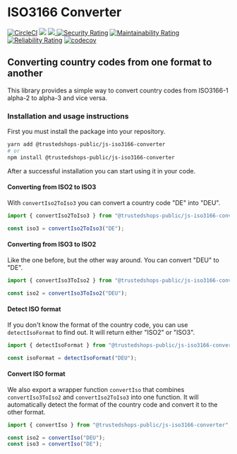 # ISO3166 Converter
[![CircleCI](https://dl.circleci.com/status-badge/img/gh/trustedshops-public/js-iso3166-converter/tree/main.svg?style=shield)](https://dl.circleci.com/status-badge/redirect/gh/trustedshops-public/js-iso3166-converter/tree/main)
[![](https://img.shields.io/npm/l/@trustedshops-public/js-iso3166-converter)](https://www.npmjs.com/package/@trustedshops-public/js-iso3166-converter)
[![](https://img.shields.io/npm/v/@trustedshops-public/js-iso3166-converter) ](https://www.npmjs.com/package/@trustedshops-public/js-iso3166-converter) 
[![Security Rating](https://sonarcloud.io/api/project_badges/measure?project=trustedshops-public_js-iso3166-converter&metric=security_rating)](https://sonarcloud.io/summary/new_code?id=trustedshops-public_js-iso3166-converter)
[![Maintainability Rating](https://sonarcloud.io/api/project_badges/measure?project=trustedshops-public_js-iso3166-converter&metric=sqale_rating)](https://sonarcloud.io/summary/new_code?id=trustedshops-public_js-iso3166-converter)
[![Reliability Rating](https://sonarcloud.io/api/project_badges/measure?project=trustedshops-public_js-iso3166-converter&metric=reliability_rating)](https://sonarcloud.io/summary/new_code?id=trustedshops-public_js-iso3166-converter)
[![codecov](https://codecov.io/gh/trustedshops-public/js-iso3166-converter/branch/main/graph/badge.svg?token=NP2RV8WYVM)](https://codecov.io/gh/trustedshops-public/js-iso3166-converter)

## Converting country codes from one format to another

This library provides a simple way to convert country codes from ISO3166-1 alpha-2 to alpha-3 and vice versa.

### Installation and usage instructions

First you must install the package into your repository.

```bash
yarn add @trustedshops-public/js-iso3166-converter
# or
npm install @trustedshops-public/js-iso3166-converter
```

After a successful installation you can start using it in your code.

#### Converting from ISO2 to ISO3

With `convertIso2ToIso3` you can convert a country code "DE" into "DEU".

```js
import { convertIso2ToIso3 } from "@trustedshops-public/js-iso3166-converter";

const iso3 = convertIso2ToIso3("DE");
```

#### Converting from ISO3 to ISO2

Like the one before, but the other way around. You can convert "DEU" to "DE".

```js
import { convertIso3ToIso2 } from "@trustedshops-public/js-iso3166-converter";

const iso2 = convertIso3ToIso2("DEU");
```

#### Detect ISO format

If you don't know the format of the country code, you can use `detectIsoFormat` to find out. It will return either "ISO2" or "ISO3".

```js
import { detectIsoFormat } from "@trustedshops-public/js-iso3166-converter";

const isoFormat = detectIsoFormat("DEU");
```

#### Convert ISO format

We also export a wrapper function `convertIso` that combines `convertIso3ToIso2` and `convertIso2ToIso3` into one function. It will automatically detect the format of the country code and convert it to the other format.

```js
import { convertIso } from "@trustedshops-public/js-iso3166-converter";

const iso2 = convertIso("DEU");
const iso3 = convertIso("DE");
```

